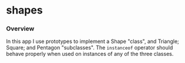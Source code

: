 # shapes

### Overview

In this app I use prototypes to implement a Shape "class", and Triangle; Square; and Pentagon "subclasses". The `instanceof` operator should behave properly when used on instances of any
of the three classes.